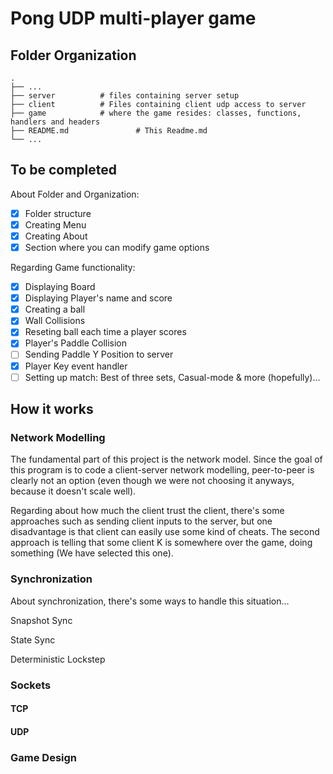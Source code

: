 # Pong UDP multi-player game



## Folder Organization

    .
    ├── ...
    ├── server          # files containing server setup 
    ├── client          # Files containing client udp access to server
    ├── game            # where the game resides: classes, functions, handlers and headers 
    ├── README.md               # This Readme.md
    └── ...

## To be completed

About Folder and Organization:
- [x] Folder structure
- [x] Creating Menu 
- [x] Creating About
- [x] Section where you can modify game options 

Regarding Game functionality:
- [x] Displaying Board
- [x] Displaying Player's name and score
- [x] Creating a ball
- [x] Wall Collisions 
- [x] Reseting ball each time a player scores
- [x] Player's Paddle Collision
- [ ] Sending Paddle Y Position to server
- [x] Player Key event handler
- [ ] Setting up match: Best of three sets, Casual-mode & more (hopefully)... 

## How it works
 
### Network Modelling
 
 The fundamental part of this project is the network model. Since the goal of this program is to 
 code a client-server network modelling, peer-to-peer is clearly not an option (even though we were not 
 choosing it anyways, because it doesn't scale well). 
 
 Regarding about how much the client trust the client, there's some approaches such as sending client inputs 
 to the server, but one disadvantage is that client can easily use some kind of cheats. The second approach is 
 telling that some client K is somewhere over the game, doing something (We have selected this one).
 
### Synchronization 
 About synchronization, there's some ways to handle this situation...
 
 Snapshot Sync
 
 State Sync 
 
 Deterministic Lockstep
 
### Sockets

#### TCP 

#### UDP 

### Game Design
 
 